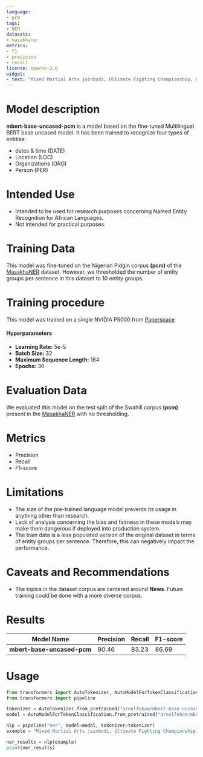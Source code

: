 ```yaml
---
language: 
- pcm
tags:
- NER
datasets:
- masakhaner
metrics:
- f1
- precision
- recall
license: apache-2.0
widget:
- text: "Mixed Martial Arts joinbodi, Ultimate Fighting Championship, UFC don decide say dem go enta back di octagon on Saturday, 9 May, for Jacksonville, Florida."
---
```


# Model description
**mbert-base-uncased-pcm**  is a model based on the fine-tuned Multilingual BERT base uncased model. It has been trained to recognize four types of entities:
- dates & time (DATE)
- Location (LOC)
- Organizations (ORG)
- Person (PER)

# Intended Use
- Intended to be used for research purposes concerning Named Entity Recognition for African Languages.
- Not intended for practical purposes.

# Training Data
This model was fine-tuned on the Nigerian Pidgin corpus **(pcm)** of the [MasakhaNER](https://github.com/masakhane-io/masakhane-ner) dataset. However, we thresholded the number of entity groups per sentence in this dataset to 10 entity groups.

# Training procedure
This model was trained on a single NVIDIA P5000 from [Paperspace](https://www.paperspace.com)
#### Hyperparameters
- **Learning Rate:** 5e-5
- **Batch Size:** 32
- **Maximum Sequence Length:** 164
- **Epochs:** 30

# Evaluation Data
We evaluated this model on the test split of the Swahili corpus **(pcm)** present in the [MasakhaNER](https://github.com/masakhane-io/masakhane-ner) with no thresholding.

# Metrics
- Precision
- Recall
- F1-score

# Limitations
- The size of the pre-trained language model prevents its usage in anything other than research.
- Lack of analysis concerning the bias and fairness in these models may make them dangerous if deployed into production system.
- The train data is a less populated version of the original dataset in terms of entity groups per sentence. Therefore, this can negatively impact the performance.

# Caveats and Recommendations
- The topics in the dataset corpus are centered around **News**. Future training could be done with a more diverse corpus.

# Results
Model Name| Precision | Recall | F1-score
-|-|-|-
**mbert-base-uncased-pcm**| 90.46 | 83.23 | 86.69

# Usage
```python
from transformers import AutoTokenizer, AutoModelForTokenClassification
from transformers import pipeline

tokenizer = AutoTokenizer.from_pretrained("arnolfokam/mbert-base-uncased-pcm")
model = AutoModelForTokenClassification.from_pretrained("arnolfokam/mbert-base-uncased-pcm")

nlp = pipeline("ner", model=model, tokenizer=tokenizer)
example = "Mixed Martial Arts joinbodi, Ultimate Fighting Championship, UFC don decide say dem go enta back di octagon on Saturday, 9 May, for Jacksonville, Florida."

ner_results = nlp(example)
print(ner_results)
```